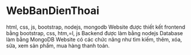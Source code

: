 # WebBanDienThoai
html, css, js, bootstrap, nodejs, mongodb
Website được thiết kết frontend bằng bootstrap, css, htm,=l, js
Backend được làm bằng nodejs
Database làm bằng MongoDB
Website có các chức năng như tìm kiếm, thêm, xóa, sửa, xem sản phẩm, mua hàng thanh toán.
